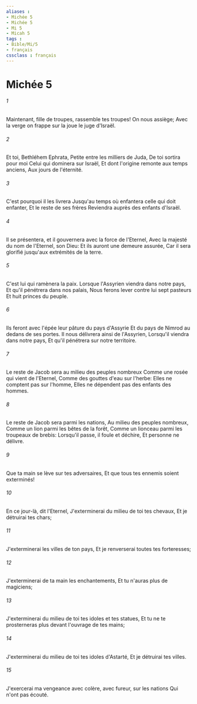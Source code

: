 ```yaml
---
aliases : 
- Michée 5
- Michée 5
- Mi 5
- Micah 5
tags : 
- Bible/Mi/5
- français
cssclass : français
---
```


# Michée 5

###### 1
Maintenant, fille de troupes, rassemble tes troupes! On nous assiège; Avec la verge on frappe sur la joue le juge d'Israël.
###### 2
Et toi, Bethléhem Ephrata, Petite entre les milliers de Juda, De toi sortira pour moi Celui qui dominera sur Israël, Et dont l'origine remonte aux temps anciens, Aux jours de l'éternité.
###### 3
C'est pourquoi il les livrera Jusqu'au temps où enfantera celle qui doit enfanter, Et le reste de ses frères Reviendra auprès des enfants d'Israël.
###### 4
Il se présentera, et il gouvernera avec la force de l'Eternel, Avec la majesté du nom de l'Eternel, son Dieu: Et ils auront une demeure assurée, Car il sera glorifié jusqu'aux extrémités de la terre.
###### 5
C'est lui qui ramènera la paix. Lorsque l'Assyrien viendra dans notre pays, Et qu'il pénétrera dans nos palais, Nous ferons lever contre lui sept pasteurs Et huit princes du peuple.
###### 6
Ils feront avec l'épée leur pâture du pays d'Assyrie Et du pays de Nimrod au dedans de ses portes. Il nous délivrera ainsi de l'Assyrien, Lorsqu'il viendra dans notre pays, Et qu'il pénétrera sur notre territoire.
###### 7
Le reste de Jacob sera au milieu des peuples nombreux Comme une rosée qui vient de l'Eternel, Comme des gouttes d'eau sur l'herbe: Elles ne comptent pas sur l'homme, Elles ne dépendent pas des enfants des hommes.
###### 8
Le reste de Jacob sera parmi les nations, Au milieu des peuples nombreux, Comme un lion parmi les bêtes de la forêt, Comme un lionceau parmi les troupeaux de brebis: Lorsqu'il passe, il foule et déchire, Et personne ne délivre.
###### 9
Que ta main se lève sur tes adversaires, Et que tous tes ennemis soient exterminés!
###### 10
En ce jour-là, dit l'Eternel, J'exterminerai du milieu de toi tes chevaux, Et je détruirai tes chars;
###### 11
J'exterminerai les villes de ton pays, Et je renverserai toutes tes forteresses;
###### 12
J'exterminerai de ta main les enchantements, Et tu n'auras plus de magiciens;
###### 13
J'exterminerai du milieu de toi tes idoles et tes statues, Et tu ne te prosterneras plus devant l'ouvrage de tes mains;
###### 14
J'exterminerai du milieu de toi tes idoles d'Astarté, Et je détruirai tes villes.
###### 15
J'exercerai ma vengeance avec colère, avec fureur, sur les nations Qui n'ont pas écouté.
